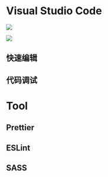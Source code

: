 # Visual Studio Code

![](https://coding.net/u/hoteam/p/Cache/git/raw/master/2017/8/2/keyboard-shortcuts-macos.jpg)

![](https://coding.net/u/hoteam/p/Cache/git/raw/master/2017/8/2/keyboard-shortcuts-windows.jpg)

## 快速编辑

## 代码调试

# Tool

## Prettier

## ESLint

## SASS

